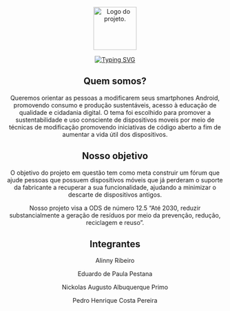 <div align="center">
  <p>
	<picture>
    		<source srcset="assets/logo1.png" width="100px">
    		<img alt="Logo do projeto.">
	</picture>
  </p>
  <a href="https://git.io/typing-svg"><img src="https://readme-typing-svg.herokuapp.com?font=Fira+Code&pause=1000&color=3DA639&center=true&vCenter=true&width=435&lines=Bem+vindo+ao+projeto+OpenDroid!!!" alt="Typing SVG" /></a>
</div>
<div align="center">
	<h2>Quem somos?</h2>
	<p>Queremos orientar as pessoas a modificarem seus smartphones Android, promovendo consumo e produção sustentáveis, acesso à educação de qualidade e cidadania digital. O tema foi escolhido para promover a sustentabilidade e uso consciente de dispositivos moveis por meio de técnicas de modificação promovendo iniciativas de código aberto a fim de aumentar a vida útil dos dispositivos.</p>
  <h2>Nosso objetivo</h2>
	<p>O objetivo do projeto em questão tem como meta construir um fórum que ajude pessoas que possuem dispositivos móveis que já perderam o suporte da fabricante a recuperar a sua funcionalidade, ajudando a minimizar o descarte de dispositivos antigos.</p>
	<p>Nosso projeto visa a ODS de número 12.5 “Até 2030, reduzir substancialmente a geração de resíduos por meio da prevenção, redução, reciclagem e reuso”.</p>
</div>

<div align="center">
  <h2>Integrantes</h2>
  <p>Alinny Ribeiro</p>
  <p>Eduardo de Paula Pestana</p>
  <p>Nickolas Augusto Albuquerque Primo</p>
  <p>Pedro Henrique Costa Pereira</p>
</div>
